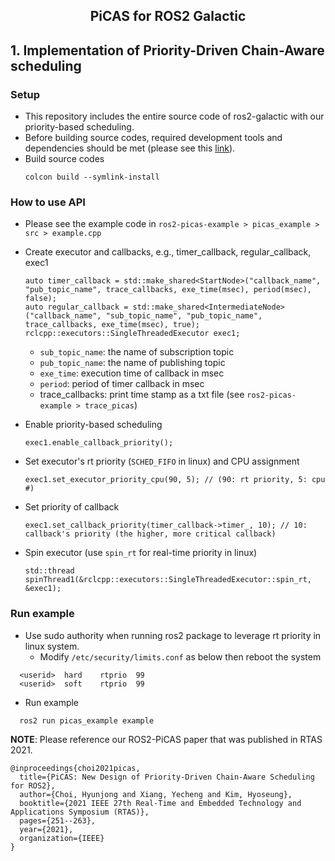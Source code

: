 <h2 align="center">PiCAS for ROS2 Galactic</h2>

## 1. Implementation of Priority-Driven Chain-Aware scheduling
### Setup
- This repository includes the entire source code of ros2-galactic with our priority-based scheduling.
- Before building source codes, required development tools and dependencies should be met (please see this [link](https://docs.ros.org/en/eloquent/Installation/Linux-Development-Setup.html#add-the-ros-2-apt-repository)).
- Build source codes
  ```
  colcon build --symlink-install
  ```

### How to use API
- Please see the example code in `ros2-picas-example > picas_example > src > example.cpp`
- Create executor and callbacks, e.g., timer_callback, regular_callback, exec1
  ```
  auto timer_callback = std::make_shared<StartNode>("callback_name", "pub_topic_name", trace_callbacks, exe_time(msec), period(msec), false);
  auto regular_callback = std::make_shared<IntermediateNode>("callback_name", "sub_topic_name", "pub_topic_name", trace_callbacks, exe_time(msec), true);
  rclcpp::executors::SingleThreadedExecutor exec1;
  ```
  - `sub_topic_name`: the name of subscription topic
  - `pub_topic_name`: the name of publishing topic
  - `exe_time`: execution time of callback in msec
  - `period`: period of timer callback in msec
  - trace_callbacks: print time stamp as a txt file (see `ros2-picas-example > trace_picas`)
  
- Enable priority-based scheduling
  ```
  exec1.enable_callback_priority();
  ```
- Set executor's rt priority (`SCHED_FIFO` in linux) and CPU assignment
  ```
  exec1.set_executor_priority_cpu(90, 5); // (90: rt priority, 5: cpu #)
  ```  
- Set priority of callback
  ```
  exec1.set_callback_priority(timer_callback->timer_, 10); // 10: callback's priority (the higher, more critical callback)
  ```
- Spin executor (use `spin_rt` for real-time priority in linux)
  ```
  std::thread spinThread1(&rclcpp::executors::SingleThreadedExecutor::spin_rt, &exec1);
  ```
### Run example
- Use sudo authority when running ros2 package to leverage rt priority in linux system.
  - Modify `/etc/security/limits.conf` as below then reboot the system
```
  <userid>  hard    rtprio  99
  <userid>  soft    rtprio  99
```
- Run example
```
  ros2 run picas_example example
```

**NOTE**: Please reference our ROS2-PiCAS paper that was published in RTAS 2021.
```
@inproceedings{choi2021picas,
  title={PiCAS: New Design of Priority-Driven Chain-Aware Scheduling for ROS2},
  author={Choi, Hyunjong and Xiang, Yecheng and Kim, Hyoseung},
  booktitle={2021 IEEE 27th Real-Time and Embedded Technology and Applications Symposium (RTAS)},
  pages={251--263},
  year={2021},
  organization={IEEE}
}
```